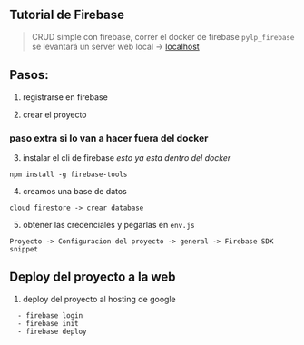 ## Tutorial de Firebase

> CRUD simple con firebase, correr el docker de firebase `pylp_firebase` se levantará un server web local ->
> [localhost](http://localhost:3001/firebase/public/)

## Pasos:

1. registrarse en firebase

2. crear el proyecto

### paso extra si lo van a hacer fuera del docker

3. instalar el cli de firebase _esto ya esta dentro del docker_

```
npm install -g firebase-tools
```

4. creamos una base de datos

```
cloud firestore -> crear database
```

5. obtener las credenciales y pegarlas en `env.js`

```
Proyecto -> Configuracion del proyecto -> general -> Firebase SDK snippet
```

## Deploy del proyecto a la web

1. deploy del proyecto al hosting de google

```
  - firebase login
  - firebase init
  - firebase deploy
```
